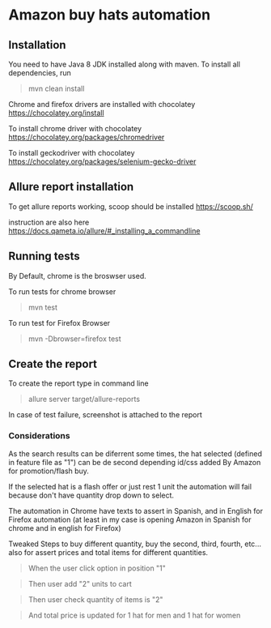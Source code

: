 # Amazon buy hats automation
## Installation
You need to have Java 8 JDK installed along with maven.
To install all dependencies, run
> mvn clean install

Chrome and firefox drivers are installed with chocolatey https://chocolatey.org/install

To install chrome driver with chocolatey https://chocolatey.org/packages/chromedriver

To install geckodriver with chocolatey https://chocolatey.org/packages/selenium-gecko-driver

## Allure report installation
To get allure reports working, scoop should be installed https://scoop.sh/

instruction are also here https://docs.qameta.io/allure/#_installing_a_commandline

## Running tests

By Default, chrome is the broswser used.

To run tests for chrome browser
> mvn test

To run test for Firefox Browser
> mvn -Dbrowser=firefox test

## Create the report

To create the report type in command line
> allure server target/allure-reports

In case of test failure, screenshot is attached to the report

### Considerations

As the search results can be diferrent some times, the hat selected (defined in feature file as "1") can be de second depending id/css added By Amazon for promotion/flash buy.

If the selected hat is a flash offer or just rest 1 unit the automation will fail because don't have quantity drop down to select.

The automation in Chrome have texts to assert in Spanish, and in English for Firefox automation (at least in my case is opening Amazon in Spanish for chrome and in english for Firefox)

Tweaked Steps to buy different quantity, buy the second, third, fourth, etc... also for assert prices and total items for different quantities.
> When the user click option in position "1"

> Then user add "2" units to cart

> Then user check quantity of items is "2"

> And total price is updated for 1 hat for men and 1 hat for women






